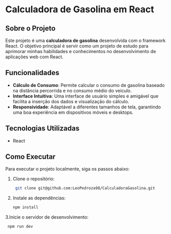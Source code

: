 # Calculadora de Gasolina em React

## Sobre o Projeto

Este projeto é uma **calculadora de gasolina** desenvolvida com o framework React. O objetivo principal é servir como um projeto de estudo para aprimorar minhas habilidades e conhecimentos no desenvolvimento de aplicações web com React.

## Funcionalidades

- **Cálculo de Consumo**: Permite calcular o consumo de gasolina baseado na distância percorrida e no consumo médio do veículo.
- **Interface Intuitiva**: Uma interface de usuário simples e amigável que facilita a inserção dos dados e visualização do cálculo.
- **Responsividade**: Adaptável a diferentes tamanhos de tela, garantindo uma boa experiência em dispositivos móveis e desktops.

## Tecnologias Utilizadas

- React

## Como Executar

Para executar o projeto localmente, siga os passos abaixo:

1. Clone o repositório:
   ```sh
    git clone git@github.com:LeoPedroza98/CalculadoraGasolina.git
   ```
2. Instale as dependências:
      ```sh
    npm install
   ```
3.Inicie o servidor de desenvolvimento:
   ```sh
    npm run dev
   ```
